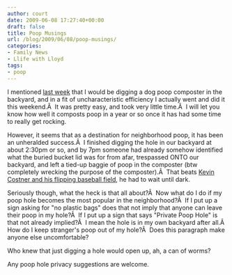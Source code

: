 ```yaml
---
author: court
date: 2009-06-08 17:27:40+00:00
draft: false
title: Poop Musings
url: /blog/2009/06/08/poop-musings/
categories:
- Family News
- Llife with Lloyd
tags:
- poop
---
```


I mentioned [last week](http://www.vallentyne.com/blog/2009/06/03/poop-happens/) that I would be digging a dog poop composter in the backyard, and in a fit of uncharacteristic efficiency I actually went and did it this weekend.Â  It was pretty easy, and took very little time.Â  I will let you know how well it composts poop in a year or so once it has had some time to really get rocking.

However, it seems that as a destination for neighborhood poop, it has been an unheralded success.Â  I finished digging the hole in our backyard at about 2:30pm or so, and by 7pm someone had already somehow identified what the buried bucket lid was for from afar, trespassed ONTO our backyard, and left a tied-up baggie of poop in the composter (btw completely wrecking the purpose of the composter).Â  That beats [Kevin Costner and his flipping baseball field](http://www.imdb.com/title/tt0097351/), he had to wait until dark.

Seriously though, what the heck is that all about?Â  Now what do I do if my poop hole becomes the most popular in the neighborhood?Â  If I put up a sign asking for "no plastic bags" does that not imply that anyone can leave their poop in my hole?Â  If I put up a sign that says "Private Poop Hole" is that not already implied?Â  I mean the hole is in my own backyard after all.Â  How do I keep stranger's poop out of my hole?Â  Does this paragraph make anyone else uncomfortable?

Who knew that just digging a hole would open up, ah, a can of worms?

Any poop hole privacy suggestions are welcome.
